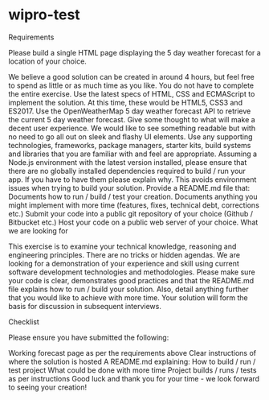 # wipro-test
Requirements

Please build a single HTML page displaying the 5 day weather forecast for a location of your choice.

We believe a good solution can be created in around 4 hours, but feel free to spend as little or as much time as you like. You do not have to complete the entire exercise.
Use the latest specs of HTML, CSS and ECMAScript to implement the solution. At this time, these would be HTML5, CSS3 and ES2017.
Use the OpenWeatherMap 5 day weather forecast API to retrieve the current 5 day weather forecast.
Give some thought to what will make a decent user experience. We would like to see something readable but with no need to go all out on sleek and flashy UI elements.
Use any supporting technologies, frameworks, package managers, starter kits, build systems and libraries that you are familiar with and feel are appropriate.
Assuming a Node.js environment with the latest version installed, please ensure that there are no globally installed dependencies required to build / run your app. If you have to have them please explain why. This avoids environment issues when trying to build your solution.
Provide a README.md file that:
Documents how to run / build / test your creation.
Documents anything you might implement with more time (features, fixes, technical debt, corrections etc.)
Submit your code into a public git repository of your choice (Github / Bitbucket etc.)
Host your code on a public web server of your choice.
What we are looking for

This exercise is to examine your technical knowledge, reasoning and engineering principles. There are no tricks or hidden agendas. We are looking for a demonstration of your experience and skill using current software development technologies and methodologies. Please make sure your code is clear, demonstrates good practices and that the README.md file explains how to run / build your solution. Also, detail anything further that you would like to achieve with more time. Your solution will form the basis for discussion in subsequent interviews.

Checklist

Please ensure you have submitted the following:

Working forecast page as per the requirements above
Clear instructions of where the solution is hosted
A README.md explaining:
How to build / run / test project
What could be done with more time
Project builds / runs / tests as per instructions
Good luck and thank you for your time - we look forward to seeing your creation!
